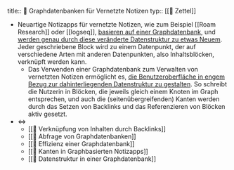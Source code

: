 title:: 📗 Graphdatenbanken für Vernetzte Notizen
typ:: [[📗 Zettel]]

- Neuartige Notizapps für vernetzte Notizen, wie zum Beispiel [[Roam Research]] oder [[logseq]], [basieren auf einer Graphdatenbank](((61542233-06ad-45e2-93e4-4f1ebac5ad19))), und [werden genau durch diese veränderte Datenstruktur zu etwas Neuem](((61541f54-4dcf-4378-aa01-5c478564ed87))). Jeder geschriebene Block wird zu einem Datenpunkt, der auf verschiedene Arten mit anderen Datenpunkten, also Inhaltsblöcken, verknüpft werden kann.
	- Das Verwenden einer Graphdatenbank zum Verwalten von vernetzten Notizen ermöglicht es, [die Benutzeroberfläche in engem Bezug zur dahinterliegenden Datenstruktur zu gestalten](((615427d1-bcc9-441f-acaa-e96261163f2e))). So schreibt die Nutzerin in Blöcken, die jeweils gleich einem Knoten im Graph entsprechen, und auch die (seitenübergreifenden) Kanten werden durch das Setzen von Backlinks und das Referenzieren von Blöcken aktiv gesetzt.
- <=>
	- [[📗 Verknüpfung von Inhalten durch Backlinks]]
	- [[📗 Abfrage von Graphdatenbanken]]
	- [[📗 Effizienz einer Graphdatenbank]]
	- [[📗 Kanten in Graphbasierten Notizapps]]
	- [[📗 Datenstruktur in einer Graphdatenbank]]
